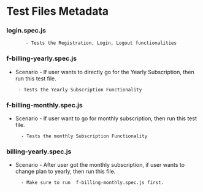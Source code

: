 # Test Files Metadata

### login.spec.js
           - Tests the Registration, Login, Logout functionalities

### f-billing-yearly.spec.js
   - Scenario
    - If user wants to directly go for the Yearly Subscription, then run this test file.
   
          - Tests the Yearly Subscription Functionality

### f-billing-monthly.spec.js
  - Scenario - If user want to go for monthly subscription, then run this test file.
      
          - Tests the monthly Subscription Functionality

### billing-yearly.spec.js
  - Scenario - After user got the monthly subscription, if user wants to change plan to yearly, then run this file.
  
          - Make sure to run  f-billing-monthly.spec.js first.

